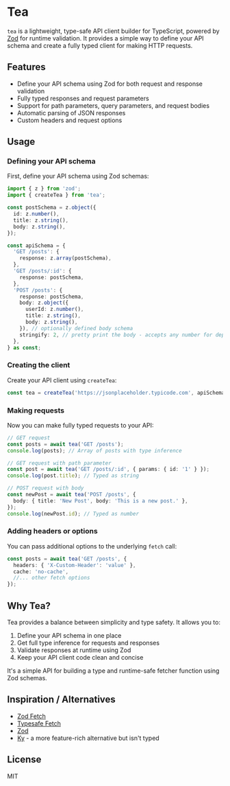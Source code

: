 # Tea

`tea` is a lightweight, type-safe API client builder for TypeScript, powered by [Zod](https://github.com/colinhacks/zod) for runtime validation. It provides a simple way to define your API schema and create a fully typed client for making HTTP requests.

## Features

- Define your API schema using Zod for both request and response validation
- Fully typed responses and request parameters
- Support for path parameters, query parameters, and request bodies
- Automatic parsing of JSON responses
- Custom headers and request options

## Usage

### Defining your API schema

First, define your API schema using Zod schemas:

```typescript
import { z } from 'zod';
import { createTea } from 'tea';

const postSchema = z.object({
  id: z.number(),
  title: z.string(),
  body: z.string(),
});

const apiSchema = {
  'GET /posts': {
    response: z.array(postSchema),
  },
  'GET /posts/:id': {
    response: postSchema,
  },
  'POST /posts': {
    response: postSchema,
    body: z.object({
      userId: z.number(),
      title: z.string(),
      body: z.string(),
    }), // optionally defined body schema
    stringify: 2, // pretty print the body - accepts any number for depth
  },
} as const;
```

### Creating the client

Create your API client using `createTea`:

```typescript
const tea = createTea('https://jsonplaceholder.typicode.com', apiSchema);
```

### Making requests

Now you can make fully typed requests to your API:

```typescript
// GET request
const posts = await tea('GET /posts');
console.log(posts); // Array of posts with type inference

// GET request with path parameter
const post = await tea('GET /posts/:id', { params: { id: '1' } });
console.log(post.title); // Typed as string

// POST request with body
const newPost = await tea('POST /posts', {
  body: { title: 'New Post', body: 'This is a new post.' },
});
console.log(newPost.id); // Typed as number
```

### Adding headers or options

You can pass additional options to the underlying `fetch` call:

```typescript
const posts = await tea('GET /posts', {
  headers: { 'X-Custom-Header': 'value' },
  cache: 'no-cache',
  //... other fetch options
});
```

## Why Tea?

Tea provides a balance between simplicity and type safety. It allows you to:

1. Define your API schema in one place
2. Get full type inference for requests and responses
3. Validate responses at runtime using Zod
4. Keep your API client code clean and concise

It's a simple API for building a type and runtime-safe fetcher function using Zod schemas.

## Inspiration / Alternatives

- [Zod Fetch](https://github.com/mattpocock/zod-fetch)
- [Typesafe Fetch](https://github.com/aurbano/typesafe-fetch)
- [Zod](https://github.com/colinhacks/zod)
- [Ky](https://github.com/sindresorhus/ky) - a more feature-rich alternative but isn't typed

## License

MIT
